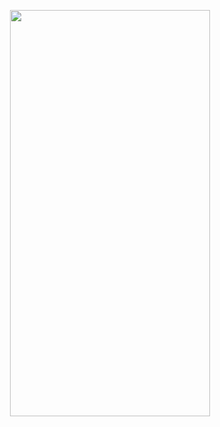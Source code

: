 <p align="center">
<img src="./readme_resources/login_and_profile.gif" width="320" height="650" />
</p>